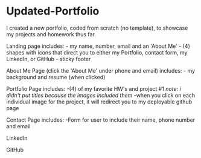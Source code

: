 # Updated-Portfolio

I created a new portfolio, coded from scratch (no template), to showcase my projects and homework thus far. 

Landing page includes:
    - my name, number, email and an 'About Me'
    - (4) shapes with icons that direct you to either my Portfolio, contact form, my LinkedIn, or GitHub
    - sticky footer
    
About Me Page (click the 'About Me' under phone and email) includes:
    - my background and resume (when clicked)
    
Portfolio Page includes: 
    -(4) of my favorite HW's and project #1 *note: i didn't put titles because the images included them*
    -when you click on each individual image for the project, it will redirect you to my deployable github page
    
Contact Page includes: 
    -Form for user to include their name, phone number and email 
    
LinkedIn 

GitHub

    
    
    


